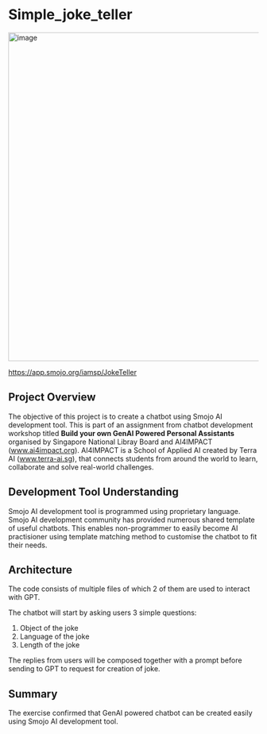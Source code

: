 # Simple_joke_teller

<img width="662" alt="image" src="https://github.com/user-attachments/assets/c732a9bc-9c34-40ae-b409-d1418cb0a49e">

https://app.smojo.org/iamsp/JokeTeller

## Project Overview
The objective of this project is to create a chatbot using Smojo AI development tool. This is part of an assignment from chatbot development workshop titled **Build your own GenAI Powered Personal Assistants** organised by Singapore National Libray Board and AI4IMPACT (www.ai4impact.org). AI4IMPACT is a School of Applied AI created by Terra AI (www.terra-ai.sg), that connects students from around the world to learn, collaborate and solve real-world challenges.

## Development Tool Understanding
Smojo AI development tool is programmed using proprietary language. Smojo AI development community has provided numerous shared template of useful chatbots. This enables non-programmer to easily become AI practisioner using template matching method to customise the chatbot to fit their needs. 

## Architecture 
The code consists of multiple files of which 2 of them are used to interact with GPT. 

The chatbot will start by asking users 3 simple questions:
1. Object of the joke
2. Language of the joke
3. Length of the joke

The replies from users will be composed together with a prompt before sending to GPT to request for creation of joke. 

## Summary
The exercise confirmed that GenAI powered chatbot can be created easily using Smojo AI development tool.  
